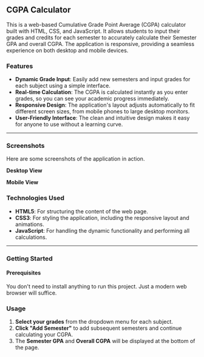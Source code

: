 ## CGPA Calculator

This is a web-based Cumulative Grade Point Average (CGPA) calculator built with HTML, CSS, and JavaScript. It allows students to input their grades and credits for each semester to accurately calculate their Semester GPA and overall CGPA. The application is responsive, providing a seamless experience on both desktop and mobile devices.

### Features

  * **Dynamic Grade Input**: Easily add new semesters and input grades for each subject using a simple interface.
  * **Real-time Calculation**: The CGPA is calculated instantly as you enter grades, so you can see your academic progress immediately.
  * **Responsive Design**: The application's layout adjusts automatically to fit different screen sizes, from mobile phones to large desktop monitors.
  * **User-Friendly Interface**: The clean and intuitive design makes it easy for anyone to use without a learning curve.

-----

### Screenshots

Here are some screenshots of the application in action.

**Desktop View**


**Mobile View**


### Technologies Used

  * **HTML5**: For structuring the content of the web page.
  * **CSS3**: For styling the application, including the responsive layout and animations.
  * **JavaScript**: For handling the dynamic functionality and performing all calculations.

-----

### Getting Started

#### Prerequisites

You don't need to install anything to run this project. Just a modern web browser will suffice.

### Usage

1.  **Select your grades** from the dropdown menu for each subject.
2.  **Click "Add Semester"** to add subsequent semesters and continue calculating your CGPA.
3.  The **Semester GPA** and **Overall CGPA** will be displayed at the bottom of the page.
